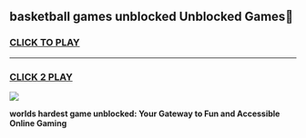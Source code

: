 
## basketball games unblocked Unblocked Games👋
<h3>
<a href="https://premium.freeplayer.one?title=basketball_games_unblocked&ref=16F">CLICK TO PLAY</a></h3>
<hr>

<h3>
<a href="https://premium.freeplayer.one?title=basketball_games_unblocked&ref=16F">CLICK 2 PLAY</a>
  
</h3>

<a href="https://premium.freeplayer.one?title=basketball_games_unblocked&ref=16F/"><img src="https://clearcache.store/games.png"></a>


**worlds hardest game unblocked: Your Gateway to Fun and Accessible Online Gaming**
